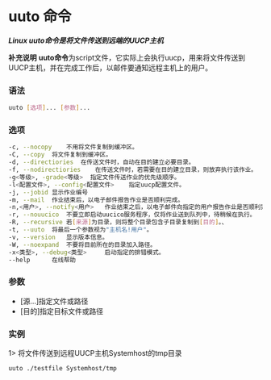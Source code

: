 # uuto 命令
***Linux uuto命令是将文件传送到远端的UUCP主机***

**补充说明**
**uuto命令**为script文件，它实际上会执行uucp，用来将文件传送到UUCP主机，并在完成工作后，以邮件要通知远程主机上的用户。

### 语法
```bash
uuto [选项]... [参数]...
```

### 选项
```bash
-c, --nocopy	不用将文件复制到缓冲区。
-C, --copy	将文件复制到缓冲区。
-d, --directiories	在传送文件时，自动在目的建立必要目录。
-f, --nodirectiories	在传送文件时，若需要在目的建立目录，则放弃执行该作业。
-g<等级>, -grade<等级>	指定文件传送作业的优先级顺序。
-l<配置文件>, --config<配置文件>	指定uucp配置文件。
-j, --jobid	显示作业编号
-m, --mail	作业结束后，以电子邮件报告作业是否顺利完成。
-n,<用户>, --notify<用户>	作业结束之后，以电子邮件向指定的用户报告作业是否顺利完成。
-r, --nouucico	不要立即启动uucico服务程序，仅将作业送到队列中，待稍候在执行。
-R, --recursive	若[来源]为目录，则将整个目录包含子目录复制到[目的]。、
-t, --uuto	将最后一个参数视为"主机名!用户"。
-v, --version	显示版本信息。
-W, --noexpand	不要将目前所在的目录加入路径。
-x<类型>, --debug<类型>		启动指定的排错模式。
--help		在线帮助
```

### 参数
- [源...]指定文件或路径
- [目的]指定目标文件或路径

### 实例
1> 将文件传送到远程UUCP主机Systemhost的tmp目录
```bash
uuto ./testfile Systemhost/tmp
```
